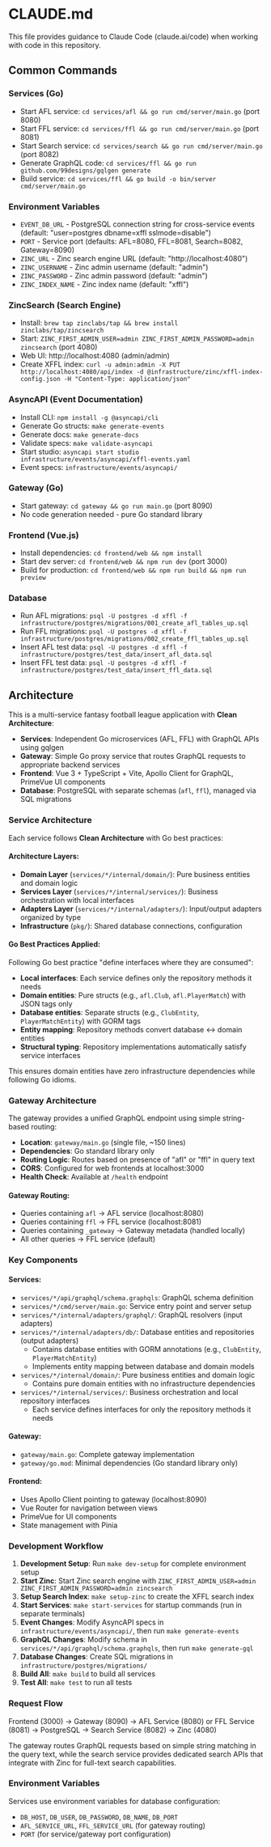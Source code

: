 # CLAUDE.md

This file provides guidance to Claude Code (claude.ai/code) when working with code in this repository.

## Common Commands

### Services (Go)
- Start AFL service: `cd services/afl && go run cmd/server/main.go` (port 8080)
- Start FFL service: `cd services/ffl && go run cmd/server/main.go` (port 8081)
- Start Search service: `cd services/search && go run cmd/server/main.go` (port 8082)
- Generate GraphQL code: `cd services/ffl && go run github.com/99designs/gqlgen generate`
- Build service: `cd services/ffl && go build -o bin/server cmd/server/main.go`

### Environment Variables
- `EVENT_DB_URL` - PostgreSQL connection string for cross-service events (default: "user=postgres dbname=xffl sslmode=disable")
- `PORT` - Service port (defaults: AFL=8080, FFL=8081, Search=8082, Gateway=8090)
- `ZINC_URL` - Zinc search engine URL (default: "http://localhost:4080")
- `ZINC_USERNAME` - Zinc admin username (default: "admin")
- `ZINC_PASSWORD` - Zinc admin password (default: "admin")
- `ZINC_INDEX_NAME` - Zinc index name (default: "xffl")

### ZincSearch (Search Engine)
- Install: `brew tap zinclabs/tap && brew install zinclabs/tap/zincsearch`
- Start: `ZINC_FIRST_ADMIN_USER=admin ZINC_FIRST_ADMIN_PASSWORD=admin zincsearch` (port 4080)
- Web UI: http://localhost:4080 (admin/admin)
- Create XFFL index: `curl -u admin:admin -X PUT http://localhost:4080/api/index -d @infrastructure/zinc/xffl-index-config.json -H "Content-Type: application/json"`

### AsyncAPI (Event Documentation)
- Install CLI: `npm install -g @asyncapi/cli`
- Generate Go structs: `make generate-events`
- Generate docs: `make generate-docs`
- Validate specs: `make validate-asyncapi`
- Start studio: `asyncapi start studio infrastructure/events/asyncapi/xffl-events.yaml`
- Event specs: `infrastructure/events/asyncapi/`

### Gateway (Go)
- Start gateway: `cd gateway && go run main.go` (port 8090)
- No code generation needed - pure Go standard library

### Frontend (Vue.js)
- Install dependencies: `cd frontend/web && npm install`
- Start dev server: `cd frontend/web && npm run dev` (port 3000)
- Build for production: `cd frontend/web && npm run build && npm run preview`

### Database
- Run AFL migrations: `psql -U postgres -d xffl -f infrastructure/postgres/migrations/001_create_afl_tables_up.sql`
- Run FFL migrations: `psql -U postgres -d xffl -f infrastructure/postgres/migrations/002_create_ffl_tables_up.sql`
- Insert AFL test data: `psql -U postgres -d xffl -f infrastructure/postgres/test_data/insert_afl_data.sql`
- Insert FFL test data: `psql -U postgres -d xffl -f infrastructure/postgres/test_data/insert_ffl_data.sql`

## Architecture

This is a multi-service fantasy football league application with **Clean Architecture**:

- **Services**: Independent Go microservices (AFL, FFL) with GraphQL APIs using gqlgen
- **Gateway**: Simple Go proxy service that routes GraphQL requests to appropriate backend services
- **Frontend**: Vue 3 + TypeScript + Vite, Apollo Client for GraphQL, PrimeVue UI components
- **Database**: PostgreSQL with separate schemas (`afl`, `ffl`), managed via SQL migrations

### Service Architecture

Each service follows **Clean Architecture** with Go best practices:

#### Architecture Layers:
- **Domain Layer** (`services/*/internal/domain/`): Pure business entities and domain logic
- **Services Layer** (`services/*/internal/services/`): Business orchestration with local interfaces
- **Adapters Layer** (`services/*/internal/adapters/`): Input/output adapters organized by type
- **Infrastructure** (`pkg/`): Shared database connections, configuration

#### Go Best Practices Applied:
Following Go best practice "define interfaces where they are consumed":
- **Local interfaces**: Each service defines only the repository methods it needs
- **Domain entities**: Pure structs (e.g., `afl.Club`, `afl.PlayerMatch`) with JSON tags only
- **Database entities**: Separate structs (e.g., `ClubEntity`, `PlayerMatchEntity`) with GORM tags
- **Entity mapping**: Repository methods convert database ↔ domain entities
- **Structural typing**: Repository implementations automatically satisfy service interfaces

This ensures domain entities have zero infrastructure dependencies while following Go idioms.

### Gateway Architecture

The gateway provides a unified GraphQL endpoint using simple string-based routing:

- **Location**: `gateway/main.go` (single file, ~150 lines)
- **Dependencies**: Go standard library only
- **Routing Logic**: Routes based on presence of "afl" or "ffl" in query text
- **CORS**: Configured for web frontends at localhost:3000
- **Health Check**: Available at `/health` endpoint

#### Gateway Routing:
- Queries containing `afl` → AFL service (localhost:8080)
- Queries containing `ffl` → FFL service (localhost:8081)
- Queries containing `_gateway` → Gateway metadata (handled locally)
- All other queries → FFL service (default)

### Key Components

#### Services:
- `services/*/api/graphql/schema.graphqls`: GraphQL schema definition
- `services/*/cmd/server/main.go`: Service entry point and server setup
- `services/*/internal/adapters/graphql/`: GraphQL resolvers (input adapters)
- `services/*/internal/adapters/db/`: Database entities and repositories (output adapters)
  - Contains database entities with GORM annotations (e.g., `ClubEntity`, `PlayerMatchEntity`)
  - Implements entity mapping between database and domain models
- `services/*/internal/domain/`: Pure business entities and domain logic
  - Contains pure domain entities with no infrastructure dependencies
- `services/*/internal/services/`: Business orchestration and local repository interfaces
  - Each service defines interfaces for only the repository methods it needs

#### Gateway:
- `gateway/main.go`: Complete gateway implementation
- `gateway/go.mod`: Minimal dependencies (Go standard library only)

#### Frontend:
- Uses Apollo Client pointing to gateway (localhost:8090)
- Vue Router for navigation between views
- PrimeVue for UI components
- State management with Pinia

### Development Workflow

1. **Development Setup**: Run `make dev-setup` for complete environment setup
2. **Start Zinc**: Start Zinc search engine with `ZINC_FIRST_ADMIN_USER=admin ZINC_FIRST_ADMIN_PASSWORD=admin zincsearch`
3. **Setup Search Index**: `make setup-zinc` to create the XFFL search index
4. **Start Services**: `make start-services` for startup commands (run in separate terminals)
5. **Event Changes**: Modify AsyncAPI specs in `infrastructure/events/asyncapi/`, then run `make generate-events`
6. **GraphQL Changes**: Modify schema in `services/*/api/graphql/schema.graphqls`, then run `make generate-gql`
7. **Database Changes**: Create SQL migrations in `infrastructure/postgres/migrations/`
8. **Build All**: `make build` to build all services
9. **Test All**: `make test` to run all tests

### Request Flow

Frontend (3000) → Gateway (8090) → AFL Service (8080) or FFL Service (8081) → PostgreSQL
                                → Search Service (8082) → Zinc (4080)

The gateway routes GraphQL requests based on simple string matching in the query text, while the search service provides dedicated search APIs that integrate with Zinc for full-text search capabilities.

### Environment Variables

Services use environment variables for database configuration:
- `DB_HOST`, `DB_USER`, `DB_PASSWORD`, `DB_NAME`, `DB_PORT`
- `AFL_SERVICE_URL`, `FFL_SERVICE_URL` (for gateway routing)
- `PORT` (for service/gateway port configuration)